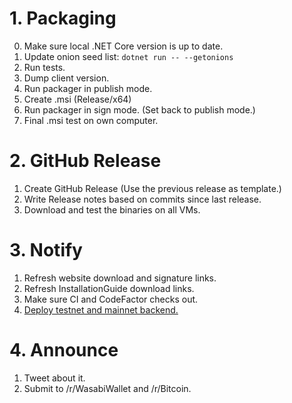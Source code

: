 # 1. Packaging

0. Make sure local .NET Core version is up to date.
1. Update onion seed list: `dotnet run -- --getonions`
2. Run tests.
3. Dump client version.
4. Run packager in publish mode.
5. Create .msi (Release/x64)
6. Run packager in sign mode. (Set back to publish mode.)
7. Final .msi test on own computer.

# 2. GitHub Release

1. Create GitHub Release (Use the previous release as template.)
2. Write Release notes based on commits since last release.
3. Download and test the binaries on all VMs.

# 3. Notify

1. Refresh website download and signature links.
2. Refresh InstallationGuide download links.
3. Make sure CI and CodeFactor checks out.
4. [Deploy testnet and mainnet backend.](https://github.com/zkSNACKs/WalletWasabi/blob/master/WalletWasabi.Documentation/BackendDeployment.md#update)

# 4. Announce

1. Tweet about it.
2. Submit to /r/WasabiWallet and /r/Bitcoin.
